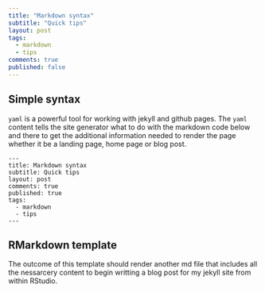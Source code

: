 ```yaml
---
title: "Markdown syntax"
subtitle: "Quick tips"
layout: post
tags:
  - markdown
  - tips
comments: true
published: false
---
```


## Simple syntax

`yaml` is a powerful tool for working with jekyll and github pages. The `yaml` content tells the site generator what to do with the markdown code below and there to get the additional information needed to render the page whether it be a landing page, home page or blog post.


```
---
title: Markdown syntax
subtitle: Quick tips
layout: post
comments: true
published: true
tags:
  - markdown
  - tips
---
```

## RMarkdown template

The outcome of this template should render another md file that includes all the nessarcery content to begin writting a blog post for my jekyll site from within RStudio.